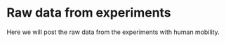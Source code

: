 Raw data from experiments
====================

Here we will post the raw data from the experiments with human mobility.

